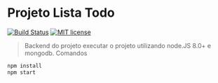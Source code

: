 # Projeto Lista Todo
[![Build Status](https://travis-ci.org/Deniscgaetani/BackendTodo.svg?branch=master)](https://travis-ci.org/Deniscgaetani/BackendTodo.svg?branch=master)
[![MIT license](http://img.shields.io/badge/license-MIT-brightgreen.svg)](http://opensource.org/licenses/MIT)

> Backend do projeto
executar o projeto utilizando node.JS 8.0+ e mongodb.
> Comandos
```ts
npm install
npm start
```
